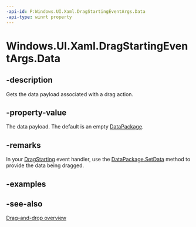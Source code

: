 ```yaml
---
-api-id: P:Windows.UI.Xaml.DragStartingEventArgs.Data
-api-type: winrt property
---
```


<!-- Property syntax
public Windows.ApplicationModel.DataTransfer.DataPackage Data { get; }
-->

# Windows.UI.Xaml.DragStartingEventArgs.Data

## -description
Gets the data payload associated with a drag action.



## -property-value
The data payload. The default is an empty [DataPackage](../windows.applicationmodel.datatransfer/datapackage.md).

## -remarks
In your [DragStarting](uielement_dragstarting.md) event handler, use the [DataPackage.SetData](../windows.applicationmodel.datatransfer/datapackage_setdata_2074524277.md) method to provide the data being dragged.

## -examples

## -see-also

[Drag-and-drop overview](/windows/uwp/design/input/drag-and-drop)
